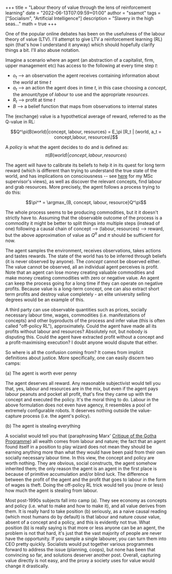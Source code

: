 +++
title = "Labour theory of value through the lens of reinforcement learning"
date = "2022-06-13T07:09:59+01:00"
author = "ssamot"
tags = ["Socialism", "Artificial Intelligence"]
description = "Slavery in the high seas..."
math = true
+++

One of the popular online debates has been on the usefulness of the labour theory of value (LTV). I'll attempt to give LTV a reinforcement learning (RL) spin (that's how I understand it anyway) which should hopefully clarify things a bit. I'll also abuse notation.

Imagine a scenario where an agent (an abstraction of a capitalist, firm, upper management etc) has access to the following at every time step $t$:

* $o_t$ --> an observation the agent receives containing information about the *world* at time $t$
* $a_t$ --> an action the agent does in time $t$, in this case choosing a *concept*, the amount/type of *labour* to use and the appropriate *resources*.  
* $R_t$ --> profit at time $t$
* $B$ --> a belief function that maps from observations to internal states


The (exchange) value is a hypothetical average of reward, referred to as the Q-value in RL:

$$Q^\pi(B(world)|concept, labour, resources) = E_\pi [R_t | (world, a_t = concept,labour, resources\]$$

A *policy* is what the agent decides to do and is defined as:
$$\pi(B(world)|concept, labour, resources)$$

The agent will have to calibrate its beliefs to help it in its quest for long term reward (which is different than trying to understand the true state of the world, and has implications on consciousness -- see [here](https://www.theguardian.com/science/2021/aug/21/neuroscientist-anil-seth-we-risk-not-understanding-the-central-mystery-of-life) for my MSc supervisor's views), as well as discover the relevant concepts, find labour and grab resources. More precisely, the agent follows a process trying to do this:

$$\pi^* = \argmax_{B, concept, labour, resource}Q^\pi$$

The whole process seems to be producing commodities, but it it doesn't strictly have to. Assuming that the observable outcome of the process is a commodity it might be better to split things into multiple steps (instead of one) following a causal chain of concept --> (labour, resources) --> reward, but the above approximation of value as $Q^\pi$ and $\pi$ should be sufficient for now.

The agent samples the environment, receives observations, takes actions and tastes rewards. The state of the world has to be inferred through beliefs (it is never observed by anyone). The *concept* cannot be observed either. The value cannot be observed, all an individual agent perceives is profit.  Note that an agent can lose money creating valuable commodities and make money creating commodities with zero or negative value. An agent can keep the process going for a long time if they can operate on negative profits. Because value is a long-term concept, one can also extract short term profits and destroy value completely - an elite university selling degrees would be an example of this.

A third party can use observable quantities such as prices, socially necessary labour time, wages, commodities (i.e. manifestations of concepts) and other byproducts of the process and infer value (this is often called "off-policy RL"), approximately.  Could the agent have made all its profits without labour and resources? Absolutely not, but nobody is disputing this. Could the agent have extracted profit without a concept and a profit-maximising execution? I doubt anyone would dispute that either.

So where is all the confusion coming from? It comes from implicit definitions about justice. More specifically, one can easily discern two camps:  


(a) The agent is worth ever penny

The agent deserves all reward. Any reasonable subjectivist would tell you that, yes, labour and resources are in the mix, but even if the agent pays labour peanuts and pocket all profit, that's fine they came up with the concept and executed the policy. It's the moral thing to do. Labour in the above formulation does not even have agency, it resembles a pool of extremely configurable robots. It deserves nothing outside the value-capture process (i.e. the agent's policy).

(b) The agent is stealing everything

A socialist would tell you that (paraphrasing Marx' [Critique of the Gotha Programme](https://www.marxists.org/archive/marx/works/1875/gotha/)) all wealth comes from labour and nature; the fact that an agent found itself in a position to play wizard does not mean they should be earning anything more than what they would have been paid from their own socially necessary labour time. In this view, the concept and policy are worth nothing. They are obvious, social constructs, the agent somehow inherited them; the only reason the agent is an agent in the first place is because of primitive accumulation and/or blind luck. The difference between the profit of the agent and the profit that goes to labour in the form of wages is theft. Doing the off-policy RL trick would tell you (more or less) how much the agent is stealing from labour.    

Most post-1990s subjects fall into camp (a). They see economy as concepts and policy (i.e. what to make and how to make it), and all value derives from them. It is really hard to take position (b) seriously, as a naive causal reading (which most humans do by default) is that labour and nature *cause* value, absent of a concept and a policy, and this is evidently not true. What position (b) is really saying is that more or less anyone can be an agent, the problem is not that hard, it's just that the vast majority of people are never have the opportunity. If you sample a single labourer, you can turn them into CEO pretty quickly.
Socialists would put together various programmes forward to address the issue (planning, coops), but none has been that convincing so far, and solutions deserver another post. Overall, capturing value directly is not easy, and the proxy a society uses for value would change it drastically. 
